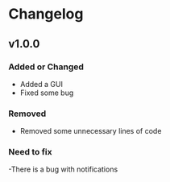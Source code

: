 # Changelog

## v1.0.0

### Added or Changed
- Added a GUI
- Fixed some bug

### Removed
- Removed some unnecessary lines of code

### Need to fix
-There is a bug with notifications
